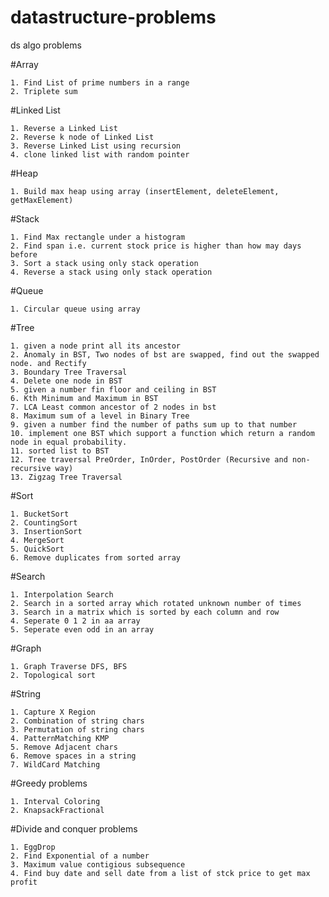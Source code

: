 # datastructure-problems
ds algo problems

#Array

    1. Find List of prime numbers in a range
    2. Triplete sum

#Linked List

    1. Reverse a Linked List    
    2. Reverse k node of Linked List
    3. Reverse Linked List using recursion
    4. clone linked list with random pointer
    
#Heap

    1. Build max heap using array (insertElement, deleteElement, getMaxElement)
    
#Stack

    1. Find Max rectangle under a histogram
    2. Find span i.e. current stock price is higher than how may days before
    3. Sort a stack using only stack operation
    4. Reverse a stack using only stack operation
    
#Queue

    1. Circular queue using array
    
#Tree

    1. given a node print all its ancestor
    2. Anomaly in BST, Two nodes of bst are swapped, find out the swapped node. and Rectify 
    3. Boundary Tree Traversal
    4. Delete one node in BST
    5. given a number fin floor and ceiling in BST
    6. Kth Minimum and Maximum in BST
    7. LCA Least common ancestor of 2 nodes in bst
    8. Maximum sum of a level in Binary Tree
    9. given a number find the number of paths sum up to that number
    10. implement one BST which support a function which return a random node in equal probability.
    11. sorted list to BST
    12. Tree traversal PreOrder, InOrder, PostOrder (Recursive and non-recursive way)
    13. Zigzag Tree Traversal
    
#Sort

    1. BucketSort
    2. CountingSort
    3. InsertionSort
    4. MergeSort
    5. QuickSort
    6. Remove duplicates from sorted array
    
#Search

    1. Interpolation Search
    2. Search in a sorted array which rotated unknown number of times
    3. Search in a matrix which is sorted by each column and row
    4. Seperate 0 1 2 in aa array
    5. Seperate even odd in an array
    
#Graph

    1. Graph Traverse DFS, BFS
    2. Topological sort

#String

    1. Capture X Region
    2. Combination of string chars
    3. Permutation of string chars
    4. PatternMatching KMP
    5. Remove Adjacent chars
    6. Remove spaces in a string
    7. WildCard Matching
    
#Greedy problems
    
    1. Interval Coloring
    2. KnapsackFractional
    
#Divide and conquer problems
    
    1. EggDrop
    2. Find Exponential of a number
    3. Maximum value contigious subsequence
    4. Find buy date and sell date from a list of stck price to get max profit
    
    
 
    
